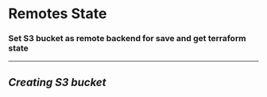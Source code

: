 # Remotes State

### Set S3 bucket as remote backend for save and get terraform state

---
## *Creating S3 bucket*
